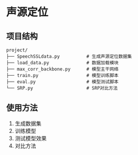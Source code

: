 # 声源定位

## 项目结构
```plaintext
project/
├── SpeechSSLdata.py          # 生成声源定位数据集
├── load_data.py              # 数据加载模块
├── max_corr_backbone.py      # 模型主干网络
├── train.py                  # 模型训练脚本
├── eval.py                   # 模型测试脚本
└── SRP.py                    # SRP对比方法
```

## 使用方法
1. 生成数据集
2. 训练模型
3. 测试模型效果
4. 对比方法
